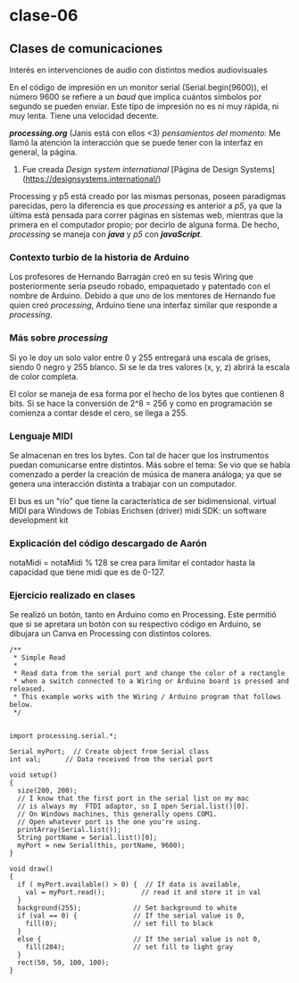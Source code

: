 # clase-06

## Clases de comunicaciones
Interés en intervenciones de audio con distintos medios audiovisuales

En el código de impresión en un monitor serial (Serial.begin(9600)), el número 9600 se refiere a un *baud* que implica cuántos símbolos por segundo se pueden enviar.
Este tipo de impresión no es ni muy rápida, ni muy lenta. Tiene una velocidad decente.

_**processing.org**_ (Janis está con ellos <3)
*pensamientos del momento:* Me llamó la atención la interacción que se puede tener con la interfaz en general, la página.
1. Fue creada *Design system international*
[Página de Design Systems] (https://designsystems.international/)

Processing y p5 está creado por las mismas personas, poseen paradigmas parecidas, pero la diferencia es que *processing* es anterior a *p5*, ya que la última está pensada para correr páginas en sistemas web, mientras que la primera en el computador propio; por decirlo de alguna forma. De hecho, *processing* se maneja con **_java_** y *p5* con **_javaScript_**.

### Contexto turbio de la historia de Arduino
Los profesores de Hernando Barragán creó en su tesis Wiring que posteriormente sería pseudo robado, empaquetado y patentado con el nombre de Arduino. Debido a que uno de los mentores de Hernando fue quien creó *processing*, Arduino tiene una interfaz similar que responde a *processing*.

### Más sobre _**processing**_
Si yo le doy un solo valor entre 0 y 255 entregará una escala de grises, siendo 0 negro y 255 blanco.
Si se le da tres valores (x, y, z) abrirá la escala de color completa.

El color se maneja de esa forma por el hecho de los bytes que contienen 8 bits. Si se hace la conversión de 2^8 = 256 y como en programación se comienza a contar desde el cero, se llega a 255.

### Lenguaje MIDI
Se almacenan en tres los bytes. Con tal de hacer que los instrumentos puedan comunicarse entre distintos.
Más sobre el tema:
Se vio que se había comenzado a perder la creación de música de manera análoga; ya que se genera una interacción distinta a trabajar con un computador. 

El bus es un "río" que tiene la característica de ser bidimensional.
virtual MIDI para Windows de Tobias Erichsen (driver) 
midi SDK: un software development kit

### Explicación del código descargado de Aarón
notaMidi = notaMidi % 128 se crea para limitar el contador hasta la capacidad que tiene midi que es de 0-127.

### Ejercicio realizado en clases
Se realizó un botón, tanto en Arduino como en Processing.
Este permitió que si se apretara un botón con su respectivo código en Arduino, se dibujara un Canva en Processing con distintos colores.

```
/**
 * Simple Read
 * 
 * Read data from the serial port and change the color of a rectangle
 * when a switch connected to a Wiring or Arduino board is pressed and released.
 * This example works with the Wiring / Arduino program that follows below.
 */


import processing.serial.*;

Serial myPort;  // Create object from Serial class
int val;      // Data received from the serial port

void setup() 
{
  size(200, 200);
  // I know that the first port in the serial list on my mac
  // is always my  FTDI adaptor, so I open Serial.list()[0].
  // On Windows machines, this generally opens COM1.
  // Open whatever port is the one you're using.
  printArray(Serial.list());
  String portName = Serial.list()[0];
  myPort = new Serial(this, portName, 9600);
}

void draw()
{
  if ( myPort.available() > 0) {  // If data is available,
    val = myPort.read();         // read it and store it in val
  }
  background(255);             // Set background to white
  if (val == 0) {              // If the serial value is 0,
    fill(0);                   // set fill to black
  } 
  else {                       // If the serial value is not 0,
    fill(204);                 // set fill to light gray
  }
  rect(50, 50, 100, 100);
}
```
